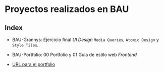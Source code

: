 # Proyectos realizados en BAU

## Index

* BAU-Grannys: Ejercicio final _UI Design_ `Media Queries`, `Atomic Design` y `Style Tiles`.
* BAU-Portfolio: 00 Portfolio y 01 Guia de estilo web _Frontend_

* [URL para el portfolio](http://juanluglez.github.io/BAU_Proyectos/)